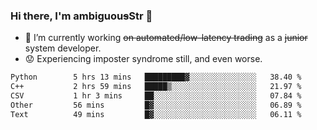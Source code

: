 ### Hi there, I'm ambiguou~~s~~Str 👋

<!--
**ambiguoustexture/ambiguoustexture** is a ✨ _special_ ✨ repository because its `README.md` (this file) appears on your GitHub profile.

Here are some ideas to get you started:
-->
- 🔭 I’m currently working ~~on automated/low-latency trading~~ as a ~~junior~~ system developer.
- :worried: Experiencing imposter syndrome still, and even worse.

<!--START_SECTION:waka-->

```txt
Python        5 hrs 13 mins   █████████▓░░░░░░░░░░░░░░░   38.40 %
C++           2 hrs 59 mins   █████▒░░░░░░░░░░░░░░░░░░░   21.97 %
CSV           1 hr 3 mins     ██░░░░░░░░░░░░░░░░░░░░░░░   07.84 %
Other         56 mins         █▓░░░░░░░░░░░░░░░░░░░░░░░   06.89 %
Text          49 mins         █▓░░░░░░░░░░░░░░░░░░░░░░░   06.11 %
```

<!--END_SECTION:waka-->
